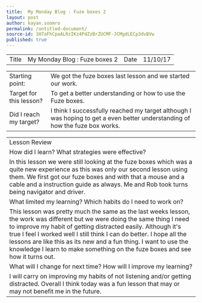 ```yaml
---
title:  My Monday Blog : Fuze boxes 2
layout: post
author: kayan.soomro
permalink: /untitled-document/
source-id: 1H7aFhCpaALRzIKz4PdZzBrZUCMF-JCMgdLECp3dvBVw
published: true
---
```

<table>
  <tr>
    <td>Title</td>
    <td>My Monday Blog : Fuze boxes 2</td>
    <td>Date</td>
    <td>11/10/17</td>
  </tr>
</table>


			

<table>
  <tr>
    <td>Starting point:</td>
    <td>We got the fuze boxes last lesson and we started our work.</td>
  </tr>
  <tr>
    <td>Target for this lesson?</td>
    <td>To get a better understanding or how to use the Fuze boxes.</td>
  </tr>
  <tr>
    <td>Did I reach my target? 
</td>
    <td>I think I successfully reached my target although I was hoping to get a even better understanding of how the fuze box works.</td>
  </tr>
</table>


<table>
  <tr>
    <td>Lesson Review</td>
  </tr>
  <tr>
    <td>How did I learn? What strategies were effective? </td>
  </tr>
  <tr>
    <td> In this lesson we were still looking at the fuze boxes which was a quite  new experience as this was only our second lesson using them. We first got our fuze boxes and with that a mouse and a cable and a instruction guide as always. Me and Rob took turns being navigator and driver. </td>
  </tr>
  <tr>
    <td>What limited my learning? Which habits do I need to work on? </td>
  </tr>
  <tr>
    <td>This lesson was pretty much the same as the last weeks lesson, the work was different but we were doing the same thing I need to improve my habit of getting distracted easily. Although it's true I feel I worked well I still think I can do better.  I hope all the lessons are like this as its new and a fun thing. I want to use the knowledge I learn to make something on the fuze boxes and see how it turns out.</td>
  </tr>
  <tr>
    <td>What will I change for next time? How will I improve my learning?</td>
  </tr>
  <tr>
    <td>I will carry on improving my habits of not listening and/or getting distracted. Overall I think today was a fun lesson that may or may not benefit me in the future. </td>
  </tr>
</table>


